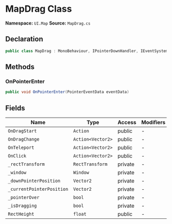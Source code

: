 # MapDrag Class

**Namespace:** `UI.Map`
**Source:** `MapDrag.cs`

## Declaration

```csharp
public class MapDrag : MonoBehaviour, IPointerDownHandler, IEventSystemHandler, IDragHandler, IPointerEnterHandler, IPointerExitHandler, IPointerClickHandler
```

## Methods

### OnPointerEnter

```csharp
public void OnPointerEnter(PointerEventData eventData)
```

## Fields

| Name | Type | Access | Modifiers |
|------|------|--------|-----------|
| `OnDragStart` | `Action` | public | - |
| `OnDragChange` | `Action<Vector2>` | public | - |
| `OnTeleport` | `Action<Vector2>` | public | - |
| `OnClick` | `Action<Vector2>` | public | - |
| `_rectTransform` | `RectTransform` | private | - |
| `_window` | `Window` | private | - |
| `_downPointerPosition` | `Vector2` | private | - |
| `_currentPointerPosition` | `Vector2` | private | - |
| `_pointerOver` | `bool` | private | - |
| `_isDragging` | `bool` | private | - |
| `RectHeight` | `float` | public | - |

